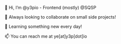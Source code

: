 👋 Hi, I’m @y3pio - Frontend (mostly) @SQSP

👀 Always looking to collaborate on small side projects!

🌱 Learning something new every day!

📫 You can reach me at ye[at]y3p[dot]io

<!---
y3pio/y3pio is a ✨ special ✨ repository because its `README.md` (this file) appears on your GitHub profile.
You can click the Preview link to take a look at your changes.
--->
